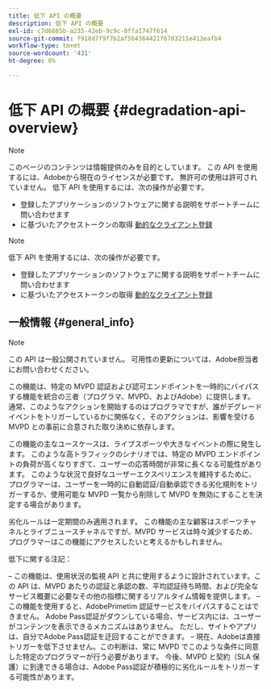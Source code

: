 ```yaml
---
title: 低下 API の概要
description: 低下 API の概要
exl-id: c7d6685b-a235-42eb-9c9c-0ffa1747f614
source-git-commit: f918d7f9f7b2af5b4364421f6703211e413eafb4
workflow-type: tm+mt
source-wordcount: '431'
ht-degree: 0%

---
```


# 低下 API の概要 {#degradation-api-overview}

>[!NOTE]
>
>このページのコンテンツは情報提供のみを目的としています。 この API を使用するには、Adobeから現在のライセンスが必要です。 無許可の使用は許可されていません。
>低下 API を使用するには、次の操作が必要です。
>- 登録したアプリケーションのソフトウェアに関する説明をサポートチームに問い合わせます
>- に基づいたアクセストークンの取得 [動的なクライアント登録](dynamic-client-registration.md)
> 

>[!NOTE]
>
>低下 API を使用するには、次の操作が必要です。
>- 登録したアプリケーションのソフトウェアに関する説明をサポートチームに問い合わせます
>- に基づいたアクセストークンの取得 [動的なクライアント登録](dynamic-client-registration.md)
> 

## 一般情報 {#general_info}

>[!NOTE]
>
>この API は一般公開されていません。 可用性の更新については、Adobe担当者にお問い合わせください。

この機能は、特定の MVPD 認証および認可エンドポイントを一時的にバイパスする機能を統合の三者（プログラマ、MVPD、およびAdobe）に提供します。 通常、このようなアクションを開始するのはプログラマですが、誰がデグレード イベントをトリガーしているかに関係なく、そのアクションは、影響を受ける MVPD との事前に合意された取り決めに依存します。

この機能の主なユースケースは、ライブスポーツや大きなイベントの際に発生します。 このような高トラフィックのシナリオでは、特定の MVPD エンドポイントの負荷が高くなりすぎて、ユーザーの応答時間が非常に長くなる可能性があります。 このような状況で良好なユーザーエクスペリエンスを維持するために、プログラマーは、ユーザーを一時的に自動認証/自動承認できる劣化規則をトリガーするか、使用可能な MVPD 一覧から削除して MVPD を無効にすることを決定する場合があります。

劣化ルールは一定期間のみ適用されます。 この機能の主な顧客はスポーツチャネルとライブニュースチャネルですが、MVPD サービスは時々減少するため、プログラマーはこの機能にアクセスしたいと考えるかもしれません。

低下に関する注記：

 – この機能は、使用状況の監視 API と共に使用するように設計されています。この API は、MVPD あたりの認証と承認の数、平均認証待ち時間、および完全なサービス概要に必要なその他の指標に関するリアルタイム情報を提供します。
 – この機能を使用すると、AdobePrimetim 認証サービスをバイパスすることはできません。 Adobe Pass認証がダウンしている場合、サービス内には、ユーザーがコンテンツを表示できるメカニズムはありません。 ただし、サイトやアプリは、自分でAdobe Pass認証を迂回することができます。
 – 現在、Adobeは直接トリガーを低下させません。この判断は、常に MVPD でこのような条件に同意した特定のプログラマーが行う必要があります。 今後、MVPD と契約（SLA 保護）に到達できる場合は、Adobe Pass認証が積極的に劣化ルールをトリガーする可能性があります。

<!--
## Related Information {#related}

- [ESM API](/help/authentication/entitlement-service-monitoring-api.md)
- [Server-side Metrics](/help/authentication/understanding-serverside-metrics.md)
-->
